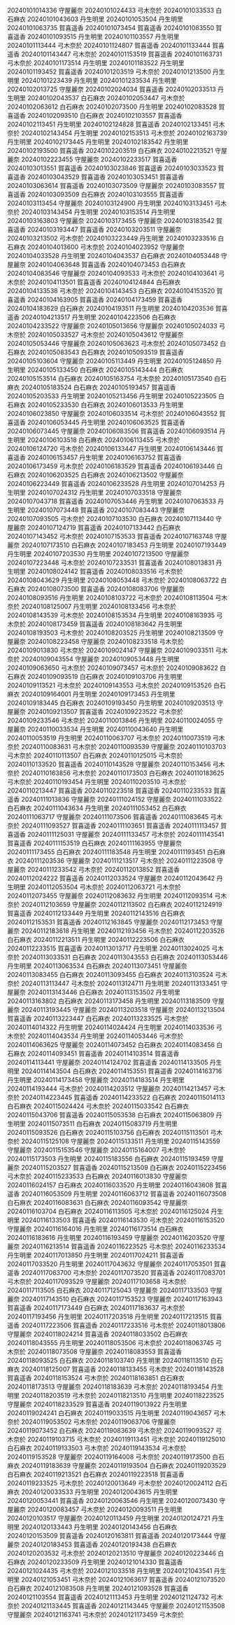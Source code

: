 20240101014336 守屋麗奈
20240101024433 弓木奈於
20240101033533 白石麻衣
20240101043603 丹生明里
20240101053504 丹生明里
20240101063735 賀喜遥香
20240101073454 賀喜遥香
20240101083550 賀喜遥香
20240101093515 丹生明里
20240101103557 丹生明里
20240101113444 弓木奈於
20240101124807 賀喜遥香
20240101133444 賀喜遥香
20240101143447 弓木奈於
20240101153519 賀喜遥香
20240101163731 弓木奈於
20240101173514 丹生明里
20240101183522 丹生明里
20240101193452 賀喜遥香
20240101203519 弓木奈於
20240101213500 丹生明里
20240101223439 丹生明里
20240101233534 丹生明里
20240102013725 守屋麗奈
20240102024034 賀喜遥香
20240102033513 丹生明里
20240102043537 白石麻衣
20240102053447 弓木奈於
20240102063612 白石麻衣
20240102073500 丹生明里
20240102083528 賀喜遥香
20240102093510 白石麻衣
20240102103557 賀喜遥香
20240102113451 丹生明里
20240102124828 賀喜遥香
20240102133451 弓木奈於
20240102143454 丹生明里
20240102153513 弓木奈於
20240102163739 丹生明里
20240102173445 丹生明里
20240102183542 丹生明里
20240102193500 賀喜遥香
20240102203519 白石麻衣
20240102213521 守屋麗奈
20240102223455 守屋麗奈
20240102233517 賀喜遥香
20240103013551 賀喜遥香
20240103023846 賀喜遥香
20240103033523 賀喜遥香
20240103043529 賀喜遥香
20240103053451 賀喜遥香
20240103063614 賀喜遥香
20240103073509 守屋麗奈
20240103083557 賀喜遥香
20240103093509 白石麻衣
20240103103555 賀喜遥香
20240103113454 守屋麗奈
20240103124900 丹生明里
20240103133451 弓木奈於
20240103143454 丹生明里
20240103153514 丹生明里
20240103163803 守屋麗奈
20240103173455 守屋麗奈
20240103183542 賀喜遥香
20240103193447 賀喜遥香
20240103203511 守屋麗奈
20240103213502 弓木奈於
20240103223449 丹生明里
20240103233516 白石麻衣
20240104013600 弓木奈於
20240104023952 守屋麗奈
20240104033528 丹生明里
20240104043537 白石麻衣
20240104053448 守屋麗奈
20240104063648 賀喜遥香
20240104073453 白石麻衣
20240104083546 守屋麗奈
20240104093533 弓木奈於
20240104103641 弓木奈於
20240104113501 賀喜遥香
20240104124844 白石麻衣
20240104133538 弓木奈於
20240104143453 白石麻衣
20240104153520 賀喜遥香
20240104163905 賀喜遥香
20240104173459 賀喜遥香
20240104183629 白石麻衣
20240104193511 丹生明里
20240104203536 賀喜遥香
20240104213517 丹生明里
20240104223506 白石麻衣
20240104233522 守屋麗奈
20240105013656 守屋麗奈
20240105024033 弓木奈於
20240105033527 弓木奈於
20240105043612 守屋麗奈
20240105053446 守屋麗奈
20240105063623 弓木奈於
20240105073452 白石麻衣
20240105083543 白石麻衣
20240105093519 賀喜遥香
20240105103604 守屋麗奈
20240105113449 丹生明里
20240105124850 丹生明里
20240105133450 白石麻衣
20240105143444 白石麻衣
20240105153514 白石麻衣
20240105163754 弓木奈於
20240105173540 白石麻衣
20240105183524 白石麻衣
20240105193457 賀喜遥香
20240105203533 丹生明里
20240105213456 丹生明里
20240105223505 白石麻衣
20240105233530 白石麻衣
20240106013533 丹生明里
20240106023850 守屋麗奈
20240106033514 弓木奈於
20240106043552 賀喜遥香
20240106053445 丹生明里
20240106063525 賀喜遥香
20240106073445 守屋麗奈
20240106083506 賀喜遥香
20240106093514 丹生明里
20240106103518 白石麻衣
20240106113455 弓木奈於
20240106124720 弓木奈於
20240106133447 丹生明里
20240106143446 賀喜遥香
20240106153457 丹生明里
20240106163752 賀喜遥香
20240106173459 弓木奈於
20240106183529 賀喜遥香
20240106193446 白石麻衣
20240106203525 白石麻衣
20240106213502 守屋麗奈
20240106223449 賀喜遥香
20240106233528 丹生明里
20240107014253 丹生明里
20240107024312 丹生明里
20240107033518 守屋麗奈
20240107043718 賀喜遥香
20240107053446 丹生明里
20240107063533 丹生明里
20240107073448 賀喜遥香
20240107083443 守屋麗奈
20240107093505 弓木奈於
20240107103530 白石麻衣
20240107113440 守屋麗奈
20240107124719 賀喜遥香
20240107133442 白石麻衣
20240107143452 弓木奈於
20240107153533 賀喜遥香
20240107163748 守屋麗奈
20240107173510 白石麻衣
20240107183453 丹生明里
20240107193449 丹生明里
20240107203530 丹生明里
20240107213500 守屋麗奈
20240107223448 弓木奈於
20240107233531 賀喜遥香
20240108013831 丹生明里
20240108024142 賀喜遥香
20240108033516 弓木奈於
20240108043629 丹生明里
20240108053448 弓木奈於
20240108063722 白石麻衣
20240108073500 賀喜遥香
20240108083706 守屋麗奈
20240108093516 丹生明里
20240108103722 弓木奈於
20240108113504 弓木奈於
20240108125007 丹生明里
20240108133456 弓木奈於
20240108143539 弓木奈於
20240108153534 丹生明里
20240108163935 弓木奈於
20240108173459 賀喜遥香
20240108183642 丹生明里
20240108193503 弓木奈於
20240108203525 丹生明里
20240108213509 守屋麗奈
20240108223458 守屋麗奈
20240108233518 弓木奈於
20240109013830 弓木奈於
20240109024147 守屋麗奈
20240109033511 弓木奈於
20240109043554 守屋麗奈
20240109053448 丹生明里
20240109063650 弓木奈於
20240109073457 弓木奈於
20240109083622 白石麻衣
20240109093519 白石麻衣
20240109103706 丹生明里
20240109113521 弓木奈於
20240109143553 弓木奈於
20240109153526 白石麻衣
20240109164001 丹生明里
20240109173453 丹生明里
20240109183445 白石麻衣
20240109193450 丹生明里
20240109203513 守屋麗奈
20240109213507 賀喜遥香
20240109223522 弓木奈於
20240109233546 弓木奈於
20240110013846 丹生明里
20240110024055 守屋麗奈
20240110033534 丹生明里
20240110043640 丹生明里
20240110053519 丹生明里
20240110063707 弓木奈於
20240110073519 弓木奈於
20240110083631 弓木奈於
20240110093539 守屋麗奈
20240110103703 弓木奈於
20240110113507 白石麻衣
20240110125015 弓木奈於
20240110133520 賀喜遥香
20240110143528 守屋麗奈
20240110153456 弓木奈於
20240110163856 弓木奈於
20240110173503 白石麻衣
20240110183625 弓木奈於
20240110193454 丹生明里
20240110203510 弓木奈於
20240110213447 賀喜遥香
20240110223518 賀喜遥香
20240110233533 賀喜遥香
20240111013836 守屋麗奈
20240111024152 守屋麗奈
20240111033522 白石麻衣
20240111043634 丹生明里
20240111053452 白石麻衣
20240111063717 守屋麗奈
20240111073506 賀喜遥香
20240111083645 弓木奈於
20240111093527 賀喜遥香
20240111103651 賀喜遥香
20240111113457 賀喜遥香
20240111125031 守屋麗奈
20240111133457 弓木奈於
20240111143541 賀喜遥香
20240111153519 白石麻衣
20240111163955 守屋麗奈
20240111173455 白石麻衣
20240111183548 丹生明里
20240111193451 白石麻衣
20240111203536 守屋麗奈
20240111213517 弓木奈於
20240111223508 守屋麗奈
20240111233542 弓木奈於
20240112013852 賀喜遥香
20240112024222 賀喜遥香
20240112033524 守屋麗奈
20240112043642 丹生明里
20240112053504 弓木奈於
20240112063721 弓木奈於
20240112073455 守屋麗奈
20240112083632 丹生明里
20240112093514 弓木奈於
20240112103659 守屋麗奈
20240112113502 白石麻衣
20240112124919 賀喜遥香
20240112133449 丹生明里
20240112143516 白石麻衣
20240112153531 賀喜遥香
20240112163845 守屋麗奈
20240112173453 守屋麗奈
20240112183618 丹生明里
20240112193456 弓木奈於
20240112203526 白石麻衣
20240112213511 丹生明里
20240112223506 白石麻衣
20240112233515 賀喜遥香
20240113013717 丹生明里
20240113024025 弓木奈於
20240113033531 白石麻衣
20240113043553 白石麻衣
20240113053446 丹生明里
20240113063534 白石麻衣
20240113073451 守屋麗奈
20240113083455 白石麻衣
20240113093455 白石麻衣
20240113103524 弓木奈於
20240113113447 弓木奈於
20240113124711 丹生明里
20240113133451 守屋麗奈
20240113143446 白石麻衣
20240113153502 丹生明里
20240113163802 白石麻衣
20240113173458 丹生明里
20240113183509 守屋麗奈
20240113193445 守屋麗奈
20240113203518 守屋麗奈
20240113213504 賀喜遥香
20240113223447 白石麻衣
20240113233525 弓木奈於
20240114014322 丹生明里
20240114024424 丹生明里
20240114033536 弓木奈於
20240114043534 丹生明里
20240114053446 弓木奈於
20240114063625 守屋麗奈
20240114073452 白石麻衣
20240114083456 白石麻衣
20240114093451 賀喜遥香
20240114103514 賀喜遥香
20240114113441 守屋麗奈
20240114124702 賀喜遥香
20240114133505 丹生明里
20240114143504 白石麻衣
20240114153551 賀喜遥香
20240114163716 丹生明里
20240114173458 守屋麗奈
20240114183514 丹生明里
20240114193444 弓木奈於
20240114203512 守屋麗奈
20240114213457 弓木奈於
20240114223445 賀喜遥香
20240114233522 白石麻衣
20240115014113 白石麻衣
20240115024424 弓木奈於
20240115033542 白石麻衣
20240115043706 賀喜遥香
20240115053538 白石麻衣
20240115063809 丹生明里
20240115073511 白石麻衣
20240115083719 丹生明里
20240115093526 白石麻衣
20240115103756 白石麻衣
20240115113501 弓木奈於
20240115125108 守屋麗奈
20240115133511 丹生明里
20240115143559 守屋麗奈
20240115153546 守屋麗奈
20240115164007 弓木奈於
20240115173503 丹生明里
20240115183556 白石麻衣
20240115193459 守屋麗奈
20240115203527 賀喜遥香
20240115213509 白石麻衣
20240115223456 弓木奈於
20240115233533 白石麻衣
20240116013830 守屋麗奈
20240116024157 白石麻衣
20240116033520 丹生明里
20240116043608 賀喜遥香
20240116053509 丹生明里
20240116063712 賀喜遥香
20240116073508 白石麻衣
20240116083631 白石麻衣
20240116093542 守屋麗奈
20240116103704 白石麻衣
20240116113505 弓木奈於
20240116125024 丹生明里
20240116133503 賀喜遥香
20240116143530 弓木奈於
20240116153520 守屋麗奈
20240116164016 丹生明里
20240116173514 白石麻衣
20240116183616 丹生明里
20240116193459 守屋麗奈
20240116203520 守屋麗奈
20240116213514 賀喜遥香
20240116223525 弓木奈於
20240116233534 丹生明里
20240117013850 丹生明里
20240117024211 賀喜遥香
20240117033520 丹生明里
20240117043632 守屋麗奈
20240117053501 賀喜遥香
20240117063700 弓木奈於
20240117073520 賀喜遥香
20240117083701 弓木奈於
20240117093529 守屋麗奈
20240117103658 弓木奈於
20240117113505 白石麻衣
20240117125043 守屋麗奈
20240117133503 守屋麗奈
20240117143510 白石麻衣
20240117153523 守屋麗奈
20240117163943 賀喜遥香
20240117173449 白石麻衣
20240117183637 弓木奈於
20240117193456 丹生明里
20240117203518 丹生明里
20240117213515 賀喜遥香
20240117223506 賀喜遥香
20240117233516 弓木奈於
20240118013806 守屋麗奈
20240118024214 賀喜遥香
20240118033502 白石麻衣
20240118043555 丹生明里
20240118053506 弓木奈於
20240118063745 弓木奈於
20240118073508 守屋麗奈
20240118083553 賀喜遥香
20240118093525 白石麻衣
20240118103740 丹生明里
20240118113510 白石麻衣
20240118125007 賀喜遥香
20240118133455 弓木奈於
20240118143528 賀喜遥香
20240118153524 弓木奈於
20240118163851 白石麻衣
20240118173513 守屋麗奈
20240118183639 弓木奈於
20240118193454 丹生明里
20240118203519 弓木奈於
20240118213510 丹生明里
20240118223525 守屋麗奈
20240118233529 賀喜遥香
20240119013922 丹生明里
20240119024241 白石麻衣
20240119033515 丹生明里
20240119043657 弓木奈於
20240119053502 弓木奈於
20240119063706 守屋麗奈
20240119073452 白石麻衣
20240119083639 弓木奈於
20240119093527 弓木奈於
20240119103715 弓木奈於
20240119113451 弓木奈於
20240119125010 白石麻衣
20240119133503 弓木奈於
20240119143534 弓木奈於
20240119153528 守屋麗奈
20240119164008 弓木奈於
20240119173500 白石麻衣
20240119183639 守屋麗奈
20240119193504 白石麻衣
20240119203529 白石麻衣
20240119213521 白石麻衣
20240119223518 賀喜遥香
20240119233525 弓木奈於
20240120013649 弓木奈於
20240120024112 白石麻衣
20240120033533 丹生明里
20240120043615 丹生明里
20240120053441 賀喜遥香
20240120063546 丹生明里
20240120073430 守屋麗奈
20240120083457 弓木奈於
20240120093511 丹生明里
20240120103517 守屋麗奈
20240120113459 丹生明里
20240120124721 丹生明里
20240120133443 丹生明里
20240120143456 白石麻衣
20240120153509 賀喜遥香
20240120163811 賀喜遥香
20240120173444 守屋麗奈
20240120183453 賀喜遥香
20240120193438 白石麻衣
20240120203532 弓木奈於
20240120213510 守屋麗奈
20240120223446 白石麻衣
20240120233509 丹生明里
20240121014330 賀喜遥香
20240121024435 弓木奈於
20240121033518 丹生明里
20240121043541 丹生明里
20240121053451 弓木奈於
20240121063617 賀喜遥香
20240121073520 白石麻衣
20240121083508 丹生明里
20240121093528 賀喜遥香
20240121103554 賀喜遥香
20240121113453 丹生明里
20240121124732 弓木奈於
20240121133445 賀喜遥香
20240121143445 守屋麗奈
20240121153508 守屋麗奈
20240121163741 弓木奈於
20240121173459 弓木奈於
